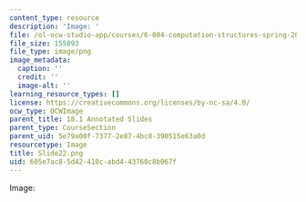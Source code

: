 ```yaml
---
content_type: resource
description: 'Image: '
file: /ol-ocw-studio-app/courses/6-004-computation-structures-spring-2017/605e7ac85d42410cabd443760c8b067f_Slide22.png
file_size: 155893
file_type: image/png
image_metadata:
  caption: ''
  credit: ''
  image-alt: ''
learning_resource_types: []
license: https://creativecommons.org/licenses/by-nc-sa/4.0/
ocw_type: OCWImage
parent_title: 18.1 Annotated Slides
parent_type: CourseSection
parent_uid: 5e79a00f-7377-2e87-4bc8-390515e63a0d
resourcetype: Image
title: Slide22.png
uid: 605e7ac8-5d42-410c-abd4-43760c8b067f
---
```

Image: 